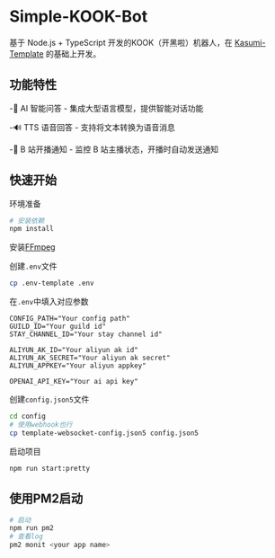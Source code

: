 # Simple-KOOK-Bot

基于 Node.js + TypeScript 开发的KOOK（开黑啦）机器人，在 [Kasumi-Template](https://github.com/IonicCompound/kasumi-template) 的基础上开发。

## 功能特性
-🤖 AI 智能问答 - 集成大型语言模型，提供智能对话功能

-🔊 TTS 语音回答 - 支持将文本转换为语音消息

-📢 B 站开播通知 - 监控 B 站主播状态，开播时自动发送通知

## 快速开始
环境准备
```bash
# 安装依赖
npm install
```
安装[FFmpeg](https://ffmpeg.org/download.html)

创建`.env`文件
```bash
cp .env-template .env
```
在`.env`中填入对应参数
```
CONFIG_PATH="Your config path"
GUILD_ID="Your guild id"
STAY_CHANNEL_ID="Your stay channel id"

ALIYUN_AK_ID="Your aliyun ak id"
ALIYUN_AK_SECRET="Your aliyun ak secret"
ALIYUN_APPKEY="Your aliyun appkey"

OPENAI_API_KEY="Your ai api key"
```
创建`config.json5`文件
```bash
cd config
# 使用webhook也行
cp template-websocket-config.json5 config.json5
```
启动项目
```bash
npm run start:pretty
```
## 使用PM2启动
```bash
# 启动
npm run pm2
# 查看log
pm2 monit <your app name>
```